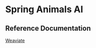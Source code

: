 # Spring Animals AI


## Reference Documentation
[Weaviate](https://docs.spring.io/spring-ai/reference/api/vectordbs/weaviate.html)
